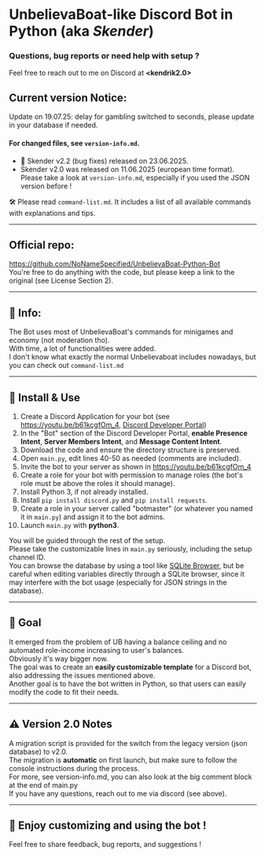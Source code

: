 # UnbelievaBoat-like Discord Bot in Python (aka _Skender_)

### Questions, bug reports or need help with setup ?
Feel free to reach out to me on Discord at **<kendrik2.0>**

## Current version Notice:
Update on 19.07.25: delay for gambling switched to seconds, please update in your database if needed.
#### For changed files, see `version-info.md`.
- 🔧 Skender v2.2 (bug fixes) released on 23.06.2025.
- Skender v2.0 was released on 11.06.2025 (european time format). Please take a look at `version-info.md`, especially if you used the JSON version before !

🛠️ Please read `command-list.md`. It includes a list of all available commands with explanations and tips.

---

## Official repo:
https://github.com/NoNameSpecified/UnbelievaBoat-Python-Bot  
You're free to do anything with the code, but please keep a link to the original (see License Section 2).

---

## 📣 Info:
The Bot uses most of UnbelievaBoat's commands for minigames and economy (not moderation tho).  
With time, a lot of functionalities were added.  
I don't know what exactly the normal Unbelievaboat includes nowadays, but you can check out `command-list.md`

---

## 🌱 Install & Use
1. Create a Discord Application for your bot (see https://youtu.be/b61kcgfOm_4, [Discord Developer Portal](https://discord.com/developers/applications))
2. In the "Bot" section of the Discord Developer Portal, **enable Presence Intent**, **Server Members Intent**, and **Message Content Intent**.
3. Download the code and ensure the directory structure is preserved.
4. Open `main.py`, edit lines 40-50 as needed (comments are included).
5. Invite the bot to your server as shown in https://youtu.be/b61kcgfOm_4
6. Create a role for your bot with permission to manage roles (the bot's role must be above the roles it should manage).
7. Install Python 3, if not already installed.
8. Install `pip install discord.py` and `pip install requests`.
9. Create a role in your server called "botmaster" (or whatever you named it in `main.py`) and assign it to the bot admins.
10. Launch `main.py` with **python3**.

You will be guided through the rest of the setup.  
Please take the customizable lines in `main.py` seriously, including the setup channel ID.  
You can browse the database by using a tool like [SQLite Browser](https://sqlitebrowser.org), but be careful when editing 
variables directly through a SQLite browser, since it may interfere with the bot usage (especially for JSON strings in the database).

---

## 🎯 Goal
It emerged from the problem of UB having a balance ceiling and no automated role-income increasing to user's balances.  
Obviously it's way bigger now.  
The goal was to create an **easily customizable template** for a Discord bot, also addressing the issues mentioned above.  
Another goal is to have the bot written in Python, so that users can easily modify the code to fit their needs.

---

## ⚠️ Version 2.0 Notes

A migration script is provided for the switch from the legacy version (json database) to v2.0.  
The migration is **automatic** on first launch, but make sure to follow the console instructions during the process.  
For more, see version-info.md, you can also look at the big comment block at the end of main.py  
If you have any questions, reach out to me via discord (see above).

---

## 🎉 Enjoy customizing and using the bot !
Feel free to share feedback, bug reports, and suggestions !

